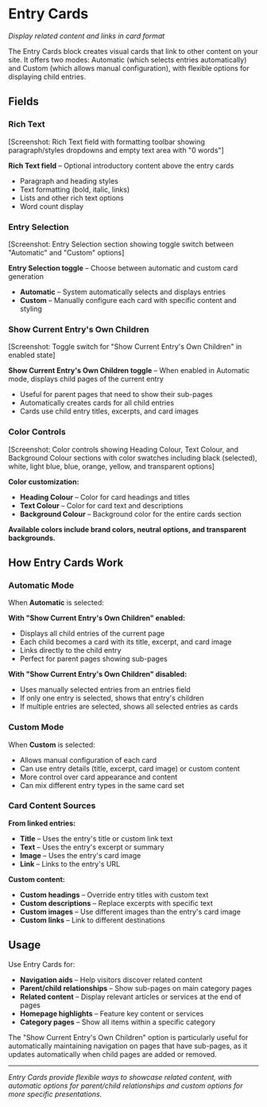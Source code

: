 # Entry Cards

*Display related content and links in card format*

The Entry Cards block creates visual cards that link to other content on your site. It offers two modes: Automatic (which selects entries automatically) and Custom (which allows manual configuration), with flexible options for displaying child entries.

## Fields

### Rich Text

[Screenshot: Rich Text field with formatting toolbar showing paragraph/styles dropdowns and empty text area with "0 words"]

**Rich Text field** – Optional introductory content above the entry cards
- Paragraph and heading styles
- Text formatting (bold, italic, links)
- Lists and other rich text options
- Word count display

### Entry Selection

[Screenshot: Entry Selection section showing toggle switch between "Automatic" and "Custom" options]

**Entry Selection toggle** – Choose between automatic and custom card generation
- **Automatic** – System automatically selects and displays entries
- **Custom** – Manually configure each card with specific content and styling

### Show Current Entry's Own Children

[Screenshot: Toggle switch for "Show Current Entry's Own Children" in enabled state]

**Show Current Entry's Own Children toggle** – When enabled in Automatic mode, displays child pages of the current entry
- Useful for parent pages that need to show their sub-pages
- Automatically creates cards for all child entries
- Cards use child entry titles, excerpts, and card images

### Color Controls

[Screenshot: Color controls showing Heading Colour, Text Colour, and Background Colour sections with color swatches including black (selected), white, light blue, blue, orange, yellow, and transparent options]

**Color customization:**
- **Heading Colour** – Color for card headings and titles
- **Text Colour** – Color for card text and descriptions
- **Background Colour** – Background color for the entire cards section

**Available colors include brand colors, neutral options, and transparent backgrounds.**

## How Entry Cards Work

### Automatic Mode

When **Automatic** is selected:

**With "Show Current Entry's Own Children" enabled:**
- Displays all child entries of the current page
- Each child becomes a card with its title, excerpt, and card image
- Links directly to the child entry
- Perfect for parent pages showing sub-pages

**With "Show Current Entry's Own Children" disabled:**
- Uses manually selected entries from an entries field
- If only one entry is selected, shows that entry's children
- If multiple entries are selected, shows all selected entries as cards

### Custom Mode

When **Custom** is selected:
- Allows manual configuration of each card
- Can use entry details (title, excerpt, card image) or custom content
- More control over card appearance and content
- Can mix different entry types in the same card set

### Card Content Sources

**From linked entries:**
- **Title** – Uses the entry's title or custom link text
- **Text** – Uses the entry's excerpt or summary
- **Image** – Uses the entry's card image
- **Link** – Links to the entry's URL

**Custom content:**
- **Custom headings** – Override entry titles with custom text
- **Custom descriptions** – Replace excerpts with specific text
- **Custom images** – Use different images than the entry's card image
- **Custom links** – Link to different destinations

## Usage

Use Entry Cards for:
- **Navigation aids** – Help visitors discover related content
- **Parent/child relationships** – Show sub-pages on main category pages
- **Related content** – Display relevant articles or services at the end of pages
- **Homepage highlights** – Feature key content or services
- **Category pages** – Show all items within a specific category

The "Show Current Entry's Own Children" option is particularly useful for automatically maintaining navigation on pages that have sub-pages, as it updates automatically when child pages are added or removed.

---

*Entry Cards provide flexible ways to showcase related content, with automatic options for parent/child relationships and custom options for more specific presentations.*